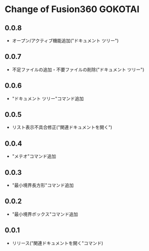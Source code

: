 # Change of Fusion360 GOKOTAI

## 0.0.8
+ オープン/アクティブ機能追加("ドキュメント ツリー")

## 0.0.7
+ 不足ファイルの追加・不要ファイルの削除("ドキュメント ツリー")

## 0.0.6
+ "ドキュメント ツリー"コマンド追加

## 0.0.5
+ リスト表示不具合修正("関連ドキュメントを開く")

## 0.0.4
+ "メテオ"コマンド追加

## 0.0.3
+ "最小境界長方形"コマンド追加

## 0.0.2
+ "最小境界ボックス"コマンド追加

## 0.0.1
+ リリース("関連ドキュメントを開く"コマンド)